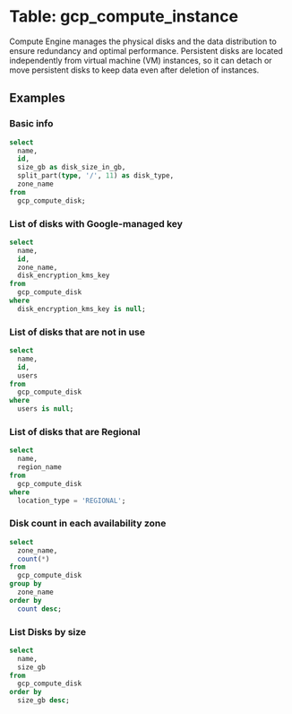 # Table: gcp_compute_instance

Compute Engine manages the physical disks and the data distribution to ensure redundancy and optimal performance. Persistent disks are located independently from virtual machine (VM) instances, so it can detach or move persistent disks to keep data even after deletion of instances.

## Examples

### Basic info

```sql
select
  name,
  id,
  size_gb as disk_size_in_gb,
  split_part(type, '/', 11) as disk_type,
  zone_name
from
  gcp_compute_disk;
```

### List of disks with Google-managed key

```sql
select
  name,
  id,
  zone_name,
  disk_encryption_kms_key
from
  gcp_compute_disk
where
  disk_encryption_kms_key is null;
```

### List of disks that are not in use

```sql
select
  name,
  id,
  users
from
  gcp_compute_disk
where
  users is null;
```

### List of disks that are Regional

```sql
select
  name,
  region_name
from
  gcp_compute_disk
where
  location_type = 'REGIONAL';
```

### Disk count in each availability zone

```sql
select
  zone_name,
  count(*)
from
  gcp_compute_disk
group by
  zone_name
order by
  count desc;
```

### List Disks by size
```sql
select 
  name, 
  size_gb 
from 
  gcp_compute_disk 
order by 
  size_gb desc;
```